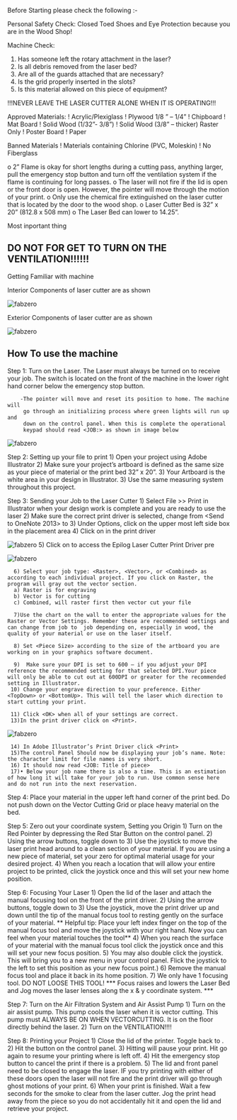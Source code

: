Before Starting please check the following :-

Personal Safety Check:
Closed Toed Shoes and Eye Protection because you are in the Wood Shop!

Machine Check:
1) Has someone left the rotary attachment in the laser?
2) Is all debris removed from the laser bed?
3) Are all of the guards attached that are necessary? 
4) Is the grid properly inserted in the slots?
5) Is this material allowed on this piece of equipment?


!!!NEVER LEAVE THE LASER CUTTER ALONE WHEN IT IS OPERATING!!!

Approved Materials:
! Acrylic/Plexiglass
! Plywood 1/8 ” – 1/4”
! Chipboard
! Mat Board
! Solid Wood (1/32”- 3/8”)
! Solid Wood (3/8” – thicker) Raster Only
! Poster Board
! Paper

Banned Materials
! Materials containing Chlorine (PVC, Moleskin)
! No Fiberglass

o 2” Flame is okay for short lengths during a cutting pass, anything
larger, pull the emergency stop button and turn off the ventilation
system if the flame is continuing for long passes.
o The laser will not fire if the lid is open or the front door is open.
However, the pointer will move through the motion of your print.
o Only use the chemical fire extinguished on the laser cutter that is
located by the door to the wood shop.
o Laser Cutter Bed is 32” x 20” (812.8 x 508 mm)
o The Laser Bed can lower to 14.25”.

Most inportant thing
## DO NOT FOR GET TO TURN ON THE VENTILATION!!!!!!

Getting Familiar with machine

Interior Components of laser cutter are as shown

![fabzero](img/interiorcompo.jpg)

Exterior Components of laser cutter are as shown

![fabzero](img/exteriorcompo.jpg)

## How To use the machine

Step 1: Turn on the Laser. The Laser must always be turned on to receive your job.
        The switch is located on the front of the machine in the lower right hand 
        corner below the emergency stop button.

        -The pointer will move and reset its position to home. The machine will
         go through an initializing process where green lights will run up and
         down on the control panel. When this is complete the operational
         keypad should read <JOB:> as shown in image below

![fabzero](img/job.jpg)

Step 2: Setting up your file to print
       1) Open your project using Adobe Illustrator
       2) Make sure your project’s artboard is defined as the same size as your piece of material or the print bed 32” x 20”.
       3) Your Artboard is the white area in your design in Illustrator.
       3) Use the same measuring system throughout this project.


Step 3: Sending your Job to the Laser Cutter
      1) Select File >> Print in Illustrator when your design work is complete and you are ready to use the laser
      2) Make sure the correct print driver is selected, change from <Send to OneNote 2013> to <Epilog Engraver WinX64 Fusion>
      3) Under Options, click on the upper most left side box in the placement area
      4) Click on <Set-up> in the print driver

![fabzero](img/setup.jpg)
      5) Click on <Preferences> to access the Epilog Laser Cutter Print Driver pre

![fabzero](img/pre.jpg)

      6) Select your job type: <Raster>, <Vector>, or <Combined> as according to each individual project. If you click on Raster, the program will gray out the vector section.
      a) Raster is for engraving
      b) Vector is for cutting
      c) Combined, will raster first then vector cut your file

      7)Use the chart on the wall to enter the appropriate values for the Raster or Vector Settings. Remember these are recommended settings and can change from job to  job depending on, especially in wood, the quality of your material or use on the laser itself.

      8) Set <Piece Size> according to the size of the artboard you are working on in your graphics software document.

      9)  Make sure your DPI is set to 600 – if you adjust your DPI reference the recommended setting for that selected DPI.Your piece will only be able to cut out at 600DPI or greater for the recommended setting in Illustrator.
     10) Change your engrave direction to your preference. Either <TopDown> or <BottomUp>. This will tell the laser which direction to start cutting your print.

     11) Click <OK> when all of your settings are correct.
     13)In the print driver click on <Print>.

![fabzero](img/print.jpg)

     14) In Adobe Illustrator’s Print Driver click <Print>
     15)The control Panel Should now be displaying your job’s name. Note: the character limit for file names is very short.
     16) It should now read <JOB: Title of piece>
     17)• Below your job name there is also a time. This is an estimation of how long it will take for your job to run. Use common sense here and do not run into the next reservation.
Step 4: Place your material in the upper left hand corner of the print bed. Do not push down on the Vector Cutting Grid or place heavy material on the bed.

Step 5: Zero out your coordinate system, Setting you Origin
      1) Turn on the Red Pointer by depressing the Red Star Button on the control panel.
      2) Using the arrow buttons, toggle down to <Jog>
      3) Use the joystick to move the laser print head around to a clean section of your material. If you are using a new piece of material, set your zero for optimal material usage for your desired project.
      4) When you reach a location that will allow your entire project to be printed, click the joystick once and this will set your new home position.

Step 6: Focusing Your Laser
      1) Open the lid of the laser and attach the manual focusing tool on the front of the print driver.
      2) Using the arrow buttons, toggle down to <Focus>
      3) Use the joystick, move the print driver up and down until the tip of the manual focus tool to resting gently on the surface of your material. 
      ** Helpful tip: Place your left index finger on the top of the manual focus tool and move the joystick with your right hand. Now you can feel when your material touches the tool**
      4) When you reach the surface of your material with the manual focus tool click the joystick once and this will set your new focus position.
      5) You may also double click the joystick. This will bring you to a new menu in your control panel. Flick the joystick to the left to set this position as your new focus point.)
      6) Remove the manual focus tool and place it back in its home position. 
    7) We only have 1 focusing tool. DO NOT LOOSE THIS TOOL!
     *** Focus raises and lowers the Laser Bed and Jog moves the laser lenses along the x & y coordinate system. ***

Step 7: Turn on the Air Filtration System and Air Assist Pump
      1) Turn on the air assist pump. This pump cools the laser when it is vector cutting. This pump must ALWAYS BE ON WHEN VECTORCUTTING. It is on the floor directly behind the laser.
      2) Turn on the VENTILATION!!!!

Step 8: Printing your Project
     1) Close the lid of the printer. Toggle back to <JOB>.
     2) Hit the <GO> button on the control panel.
     3) Hitting <STOP> will pause your print. Hit go again to resume your printing where is left off.
     4) Hit the emergency stop button to cancel the print if there is a problem.
     5) The lid and front panel need to be closed to engage the laser. IF you try printing with either of these doors open the laser will not fire and the print driver will go through ghost motions of your print.
     6) When your print is finished. Wait a few seconds for the smoke to clear from the laser cutter. Jog the print head away from the piece so you do not accidentally hit it and open the lid and retrieve your project.



    